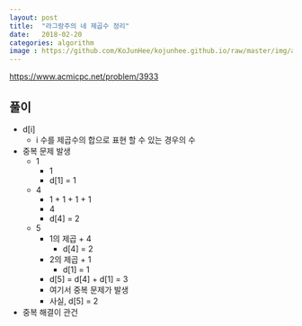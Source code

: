 ```yaml
---
layout: post
title:  "라그랑주의 네 제곱수 정리"
date:   2018-02-20
categories: algorithm
image : https://github.com/KoJunHee/kojunhee.github.io/raw/master/img/algorithm.png
---
```


<https://www.acmicpc.net/problem/3933>

## 풀이

- d[i]
  - i 수를 제곱수의 합으로 표현 할 수 있는 경우의 수
- 중복 문제 발생
  - 1 
    - 1 
    - d[1] = 1
  - 4 
    - 1 + 1 + 1 + 1
    - 4
    - d[4] = 2
  - 5
    - 1의 제곱 + 4 	
      - d[4] = 2 
    - 2의 제곱 + 1
      - d[1] = 1
    - d[5] = d[4] + d[1] = 3
    - 여기서 중복 문제가 발생
    - 사실, d[5] = 2
- 중복 해결이 관건

